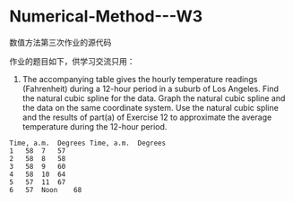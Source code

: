 # Numerical-Method---W3
数值方法第三次作业的源代码

作业的题目如下，供学习交流只用：
1. The accompanying table gives the hourly temperature readings (Fahrenheit) during a 12-hour period in a suburb of Los Angeles. Find the natural cubic spline for the data. Graph the natural cubic spline and the data on the same coordinate system. Use the natural cubic spline and the results of part(a) of Exercise 12 to approximate the average temperature during the 12-hour period.
```
Time, a.m.	Degrees	Time, a.m.	Degrees
1	58	7	57
2	58	8	58
3	58	9	60
4	58	10	64
5	57	11	67
6	57	Noon	68
```

